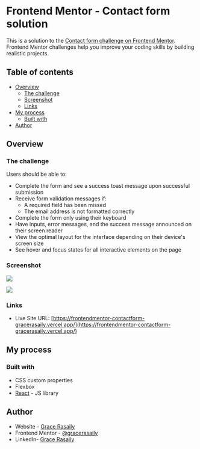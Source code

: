 
# Frontend Mentor - Contact form solution

This is a solution to the [Contact form challenge on Frontend Mentor](https://www.frontendmentor.io/challenges/contact-form--G-hYlqKJj). Frontend Mentor challenges help you improve your coding skills by building realistic projects.

## Table of contents

- [Overview](#overview)
  - [The challenge](#the-challenge)
  - [Screenshot](#screenshot)
  - [Links](#links)
- [My process](#my-process)
  - [Built with](#built-with)
- [Author](#author)

## Overview

### The challenge

Users should be able to:

- Complete the form and see a success toast message upon successful submission
- Receive form validation messages if:
  - A required field has been missed
  - The email address is not formatted correctly
- Complete the form only using their keyboard
- Have inputs, error messages, and the success message announced on their screen reader
- View the optimal layout for the interface depending on their device's screen size
- See hover and focus states for all interactive elements on the page

### Screenshot

![](https://prnt.sc/w_Sv_QkT8jL2)

![](https://prnt.sc/pA0xUyfxINN6)

### Links

- Live Site URL: [https://frontendmentor-contactform-gracerasaily.vercel.app/](https://frontendmentor-contactform-gracerasaily.vercel.app/)

## My process

### Built with

- CSS custom properties
- Flexbox
- [React](https://reactjs.org/) - JS library

## Author

- Website - [Grace Rasaily](https://www.your-site.com)
- Frontend Mentor - [@gracerasaily](https://www.frontendmentor.io/profile/gracerasaily)
- LinkedIn- [Grace Rasaily](https://www.twitter.com/yourusername)
